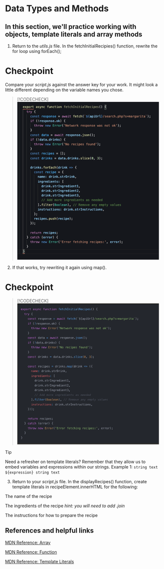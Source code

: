 # Data Types and Methods



## In this section, we'll practice working with objects, template literals and array methods


1.  Return to the _utils.js_ file.  In the fetchInitialRecipies() function, rewrite the for loop using forEach();


# Checkpoint

Compare your _script.js_ against the answer key for your work. It might look a little different depending on the variable names you chose.

> [!CODECHECK]
> ![](images/fetchInitialRecipeForEach.png ":class=image-border")



2. If that works, try rewriting it again using map().

# Checkpoint

> [!CODECHECK]
>![](images/fetchInitialRecipeMap.png ":class=image-border")


> [!TIP]
> Need a refresher on template literals? Remember that they allow us to embed variables
> and expressions within our strings.
> Example 1: `string text ${expression} string text`


3. Return to your _script.js_ file.  In the displayRecipes() function, create template literals in recipeElement.innerHTML for the following:
<p>The name of the recipe</p>
<p> The ingredients of the recipe <i>hint: you will need to add .join</i></p>
<p> The instructions for how to prepare the recipe</p>


 
## References and helpful links

[MDN Reference: Array](https://developer.mozilla.org/en-US/docs/Web/JavaScript/Reference/Global_Objects/Array)

[MDN Reference: Function](https://developer.mozilla.org/en-US/docs/Glossary/Function)

[MDN Reference: Template Literals](https://developer.mozilla.org/en-US/docs/Web/JavaScript/Reference/Template_literals)

